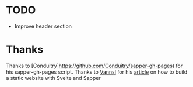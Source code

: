 # TODO

 * Improve header section

# Thanks

Thanks to [Conduitry]https://github.com/Conduitry/sapper-gh-pages) for his sapper-gh-pages script.
Thanks to [Vannsl](https://dev.to/vannsl) for his [article](https://dev.to/vannsl/statically-generated-website-with-svelte-and-sapper-5bi7) on how to build a static website with Svelte and Sapper
